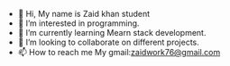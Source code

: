 - 👋 Hi, My name is Zaid khan student
- 👀 I’m interested in programming.
- 🌱 I’m currently learning Mearn stack development.
- 💞️ I’m looking to collaborate on different projects.
- 📫 How to reach me My gmail:zaidwork76@gmail.com

<!---
KhanzaidGithub/KhanzaidGithub is a ✨ special ✨ repository because its `README.md` (this file) appears on your GitHub profile.
You can click the Preview link to take a look at your changes.
--->
